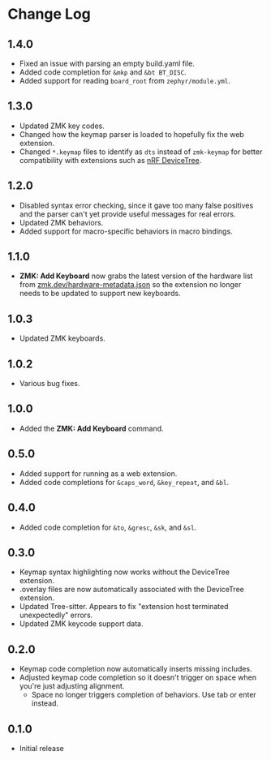 # Change Log

## 1.4.0

-   Fixed an issue with parsing an empty build.yaml file.
-   Added code completion for `&mkp` and `&bt BT_DISC`.
-   Added support for reading `board_root` from `zephyr/module.yml`.

## 1.3.0

-   Updated ZMK key codes.
-   Changed how the keymap parser is loaded to hopefully fix the web extension.
-   Changed `*.keymap` files to identify as `dts` instead of `zmk-keymap` for better compatibility with extensions such as [nRF DeviceTree](https://marketplace.visualstudio.com/items?itemName=nordic-semiconductor.nrf-devicetree).

## 1.2.0

-   Disabled syntax error checking, since it gave too many false positives and the parser can't yet provide useful messages for real errors.
-   Updated ZMK behaviors.
-   Added support for macro-specific behaviors in macro bindings.

## 1.1.0

-   **ZMK: Add Keyboard** now grabs the latest version of the hardware list from
    [zmk.dev/hardware-metadata.json](https://zmk.dev/hardware-metadata.json)
    so the extension no longer needs to be updated to support new keyboards.

## 1.0.3

-   Updated ZMK keyboards.

## 1.0.2

-   Various bug fixes.

## 1.0.0

-   Added the **ZMK: Add Keyboard** command.

## 0.5.0

-   Added support for running as a web extension.
-   Added code completions for `&caps_word`, `&key_repeat`, and `&bl`.

## 0.4.0

-   Added code completion for `&to`, `&gresc`, `&sk`, and `&sl`.

## 0.3.0

-   Keymap syntax highlighting now works without the DeviceTree extension.
-   .overlay files are now automatically associated with the DeviceTree extension.
-   Updated Tree-sitter. Appears to fix "extension host terminated unexpectedly" errors.
-   Updated ZMK keycode support data.

## 0.2.0

-   Keymap code completion now automatically inserts missing includes.
-   Adjusted keymap code completion so it doesn't trigger on space when you're just adjusting alignment.
    -   Space no longer triggers completion of behaviors. Use tab or enter instead.

## 0.1.0

-   Initial release
